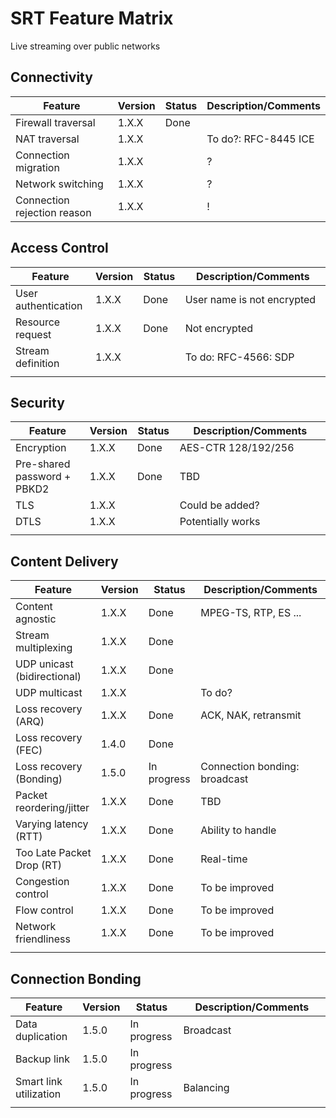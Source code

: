 # SRT Feature Matrix

Live streaming over public networks

## Connectivity

| Feature                     | Version | Status       | Description/Comments                   |
| --------------------------- | ------- | ------------ | -------------------------------------- |
| Firewall traversal          | 1.X.X   | Done         |                                        |
| NAT traversal               | 1.X.X   |              | To do?: RFC-8445 ICE                   |
| Connection migration        | 1.X.X   |              | ?                                      |
| Network switching           | 1.X.X   |              | ?                                      |
| Connection rejection reason | 1.X.X   |              | !                                      |




## Access Control

| Feature                     | Version | Status       | Description/Comments                   |
| --------------------------- | ------- | ------------ | -------------------------------------- |
| User authentication         | 1.X.X   | Done         | User name is not encrypted             |
| Resource request            | 1.X.X   | Done         | Not encrypted                          |
| Stream definition           | 1.X.X   |              | To do: RFC-4566: SDP                   |
| <img width=150px height=1px/> |         | <img width=60px height=1px/> | <img width=500px height=1px/> |



## Security

| Feature                     | Version | Status       | Description/Comments                   |
| --------------------------- | ------- | ------------ | -------------------------------------- |
| Encryption                  | 1.X.X   | Done         | AES-CTR 128/192/256                    |
| Pre-shared password + PBKD2 | 1.X.X   | Done         | TBD                                    |
| TLS                         | 1.X.X   |              | Could be added?                        |
| DTLS                        | 1.X.X   |              | Potentially works                      |
| <img width=150px height=1px/> |         | <img width=60px height=1px/> | <img width=500px height=1px/> |


## Content Delivery

| Feature                     | Version | Status       | Description/Comments                   |
| --------------------------- | ------- | ------------ | -------------------------------------- |
| Content agnostic            | 1.X.X   | Done         | MPEG-TS, RTP, ES ...                   |
| Stream multiplexing         | 1.X.X   | Done         |                                        |
| UDP unicast (bidirectional) | 1.X.X   | Done         |                                        |
| UDP multicast               | 1.X.X   |              | To do?                                 |
| Loss recovery (ARQ)         | 1.X.X   | Done         | ACK, NAK, retransmit                   |
| Loss recovery (FEC)         | 1.4.0   | Done         |                                        |
| Loss recovery (Bonding)     | 1.5.0   | In progress  | Connection bonding: broadcast          |
| Packet reordering/jitter    | 1.X.X   | Done         | TBD                                    |
| Varying latency (RTT)       | 1.X.X   | Done         | Ability to handle                      |
| Too Late Packet Drop (RT)   | 1.X.X   | Done         | Real-time                              |
| Congestion control          | 1.X.X   | Done         | To be improved                         |
| Flow control                | 1.X.X   | Done         | To be improved                         |
| Network friendliness        | 1.X.X   | Done         | To be improved                         |
| <img width=150px height=1px/> |         | <img width=60px height=1px/> | <img width=500px height=1px/> |



## Connection Bonding

| Feature                     | Version | Status       | Description/Comments                   |
| --------------------------- | ------- | ------------ | -------------------------------------- |
| Data duplication            | 1.5.0   | In progress  | Broadcast                              |
| Backup link                 | 1.5.0   | In progress  |                                        |
| Smart link utilization      | 1.5.0   | In progress  | Balancing                              |
| <img width=150px height=1px/> |         | <img width=60px height=1px/> | <img width=500px height=1px/> |











